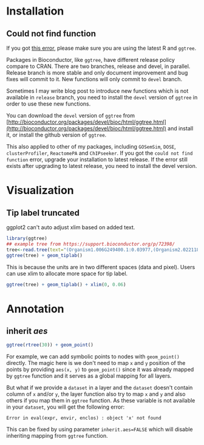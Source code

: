 # Installation

## Could not find function 

If you got [this error](https://github.com/GuangchuangYu/ggtree/issues/12), please make sure you are using the latest R and `ggtree`. 

Packages in Bioconductor, like `ggtree`, have different release policy compare to CRAN. There are two branches, release and devel, in parallel. Release branch is more stable and only document improvement and bug fixes will commit to it. New functions will only commit to `devel` branch.

Sometimes I may write blog post to introduce new functions which is not available in `release` branch, you need to install the `devel` version of `ggtree` in order to use these new functions.

You can download the `devel` version of `ggtree` from [http://bioconductor.org/packages/devel/bioc/html/ggtree.html](http://bioconductor.org/packages/devel/bioc/html/ggtree.html) and install it, or install the github version of `ggtree`.

This also applied to other of my packages, including `GOSemSim`, `DOSE`, `clusterProfiler`, `ReactomePA` and `ChIPseeker`. If you got the `could not find function` error, upgrade your installation to latest release. If the error still exists after upgrading to latest release, you need to install the devel version.


# Visualization

## Tip label truncated

ggplot2 can't auto adjust xlim based on added text. 

```r
library(ggtree)
## example tree from https://support.bioconductor.org/p/72398/
tree<-read.tree(text="(Organism1.006G249400.1:0.03977,(Organism2.022118m:0.01337,(Organism3.J34265.1:0.00284,Organism4.G02633.1:0.00468)0.51:0.0104):0.02469);")
ggtree(tree) + geom_tiplab()
```

This is because the units are in two different spaces (data and pixel). Users can use xlim to allocate more space for tip label.

```r
ggtree(tree) + geom_tiplab() + xlim(0, 0.06)
```

# Annotation

## inherit _aes_

```r
ggtree(rtree(30)) + geom_point()
```

For example, we can add symbolic points to nodes with `geom_point()` directly. 
The magic here is we don't need to map `x` and `y` position of the points by providing `aes(x, y)` to `geom_point()` since it was already mapped by `ggtree` function and it serves as a global mapping for all layers. 

But what if we provide a `dataset` in a layer and the `dataset` doesn't contain column of `x` and/or `y`, 
the layer function also try to map `x` and `y` and also others if you map them in `ggtree` function. 
As these variable is not available in your `dataset`, you will get the following error:
 
```
Error in eval(expr, envir, enclos) : object 'x' not found
```

This can be fixed by using parameter `inherit.aes=FALSE` which will disable inheriting mapping from `ggtree` function.


